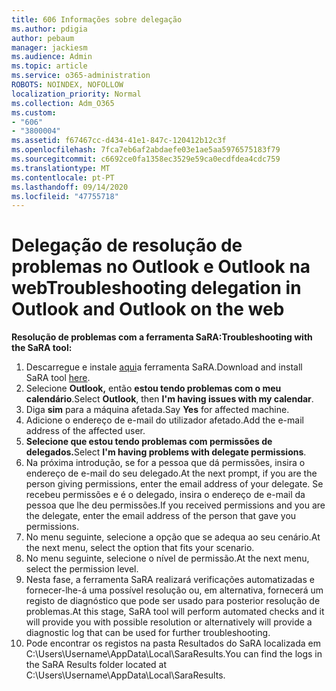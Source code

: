 ```yaml
---
title: 606 Informações sobre delegação
ms.author: pdigia
author: pebaum
manager: jackiesm
ms.audience: Admin
ms.topic: article
ms.service: o365-administration
ROBOTS: NOINDEX, NOFOLLOW
localization_priority: Normal
ms.collection: Adm_O365
ms.custom:
- "606"
- "3800004"
ms.assetid: f67467cc-d434-41e1-847c-120412b12c3f
ms.openlocfilehash: 7fca7eb6af2abdaefe03e1ae5aa5976575183f79
ms.sourcegitcommit: c6692ce0fa1358ec3529e59ca0ecdfdea4cdc759
ms.translationtype: MT
ms.contentlocale: pt-PT
ms.lasthandoff: 09/14/2020
ms.locfileid: "47755718"
---
```

# <a name="troubleshooting-delegation-in-outlook-and-outlook-on-the-web"></a><span data-ttu-id="5bd35-102">Delegação de resolução de problemas no Outlook e Outlook na web</span><span class="sxs-lookup"><span data-stu-id="5bd35-102">Troubleshooting delegation in Outlook and Outlook on the web</span></span>

<span data-ttu-id="5bd35-103">**Resolução de problemas com a ferramenta SaRA:**</span><span class="sxs-lookup"><span data-stu-id="5bd35-103">**Troubleshooting with the SaRA tool:**</span></span>

1. <span data-ttu-id="5bd35-104">Descarregue e instale [aqui](https://aka.ms/SaRA-SkypeForBusinessSignIn)a ferramenta SaRA.</span><span class="sxs-lookup"><span data-stu-id="5bd35-104">Download and install SaRA tool [here](https://aka.ms/SaRA-SkypeForBusinessSignIn).</span></span>
1. <span data-ttu-id="5bd35-105">Selecione **Outlook,** então **estou tendo problemas com o meu calendário**.</span><span class="sxs-lookup"><span data-stu-id="5bd35-105">Select **Outlook**, then **I'm having issues with my calendar**.</span></span>
1. <span data-ttu-id="5bd35-106">Diga **sim** para a máquina afetada.</span><span class="sxs-lookup"><span data-stu-id="5bd35-106">Say **Yes** for affected machine.</span></span>
1. <span data-ttu-id="5bd35-107">Adicione o endereço de e-mail do utilizador afetado.</span><span class="sxs-lookup"><span data-stu-id="5bd35-107">Add the e-mail address of the affected user.</span></span>
1. <span data-ttu-id="5bd35-108">**Selecione que estou tendo problemas com permissões de delegados.**</span><span class="sxs-lookup"><span data-stu-id="5bd35-108">Select **I'm having problems with delegate permissions**.</span></span>
1. <span data-ttu-id="5bd35-109">Na próxima introdução, se for a pessoa que dá permissões, insira o endereço de e-mail do seu delegado.</span><span class="sxs-lookup"><span data-stu-id="5bd35-109">At the next prompt, if you are the person giving permissions, enter the email address of your delegate.</span></span> <span data-ttu-id="5bd35-110">Se recebeu permissões e é o delegado, insira o endereço de e-mail da pessoa que lhe deu permissões.</span><span class="sxs-lookup"><span data-stu-id="5bd35-110">If you received permissions and you are the delegate, enter the email address of the person that gave you permissions.</span></span>
1. <span data-ttu-id="5bd35-111">No menu seguinte, selecione a opção que se adequa ao seu cenário.</span><span class="sxs-lookup"><span data-stu-id="5bd35-111">At the next menu, select the option that fits your scenario.</span></span>
1. <span data-ttu-id="5bd35-112">No menu seguinte, selecione o nível de permissão.</span><span class="sxs-lookup"><span data-stu-id="5bd35-112">At the next menu, select the permission level.</span></span>
1. <span data-ttu-id="5bd35-113">Nesta fase, a ferramenta SaRA realizará verificações automatizadas e fornecer-lhe-á uma possível resolução ou, em alternativa, fornecerá um registo de diagnóstico que pode ser usado para posterior resolução de problemas.</span><span class="sxs-lookup"><span data-stu-id="5bd35-113">At this stage, SaRA tool will perform automated checks and it will provide you with possible resolution or alternatively will provide a diagnostic log that can be used for further troubleshooting.</span></span>
1. <span data-ttu-id="5bd35-114">Pode encontrar os registos na pasta Resultados do SaRA localizada em C:\Users\Username\AppData\Local\SaraResults.</span><span class="sxs-lookup"><span data-stu-id="5bd35-114">You can find the logs in the SaRA Results folder located at C:\Users\Username\AppData\Local\SaraResults.</span></span>
